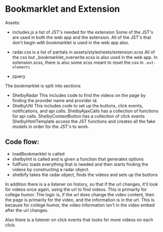 # Bookmarklet and Extension

Assets:

* includes.js a list of JST's needed for the extension
Some of the JST's are used in both the web app and the extension.
All of the JST's that don't begin with bookmarklet is used in the web app also.


* radar.css is a list of partials in assets/stylesheets/extension.scss
All of the css but _bookmarklet_overwrite.scss is also used in the web app.
In extension.scss, there is also some scss meant to reset the css in `.ext-elements`

* jquery


The bookmarklet is split into sections

* ShelbyRadar
This includes code to find the videos on the page by finding the provider name and provider id.
* ShelbyUtil
This includes code to set up the buttons, click events, notifications, and api calls.
ShelbyAjaxCalls has a collection of functions for api calls.
ShelbyContextButton has a collection of click events
ShelbyHtmlTemplate access the JST functions and creates all the fake models in order for the JST's to work.

## Code flow:

* loadBookmarklet is called
* shelbyInit is called and is given a function that generates options
* fullFunc loads everything that is needed and then starts finding the videos by constructing a radar object.
* shelbify takes the radar object, finds the videos and sets up the buttons

In addition there is a a listener on history, so that if the url changes, it'll look for videos once again, using the url to find videos. This is primarily for college humor. The logic is, if the url does change the video content, then the page is primarily for the video, and the information is in the url. This is because for college humor, the video information isn't in the video embed after the url changes.

Also there is a listener on click events that looks for more videos on each click.

